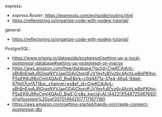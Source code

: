 express:
- express.Router: https://expressjs.com/en/guide/routing.html
- https://reflectoring.io/organize-code-with-nodejs-tutorial/

general:
- https://reflectoring.io/organize-code-with-nodejs-tutorial/

PostgreSQL: 
- https://www.prisma.io/dataguide/postgresql/setting-up-a-local-postgresql-database#setting-up-postgresql-on-macos
- https://aws.amazon.com/free/database/?gclid=CjwKCAiAnL-sBhBnEiwAJRGigqNYVJapODAjCbqrdFJVYevfuB1vz6c4AchLwBpPKlhq-PSpEK6u9RoCmV4QAvD_BwE&trk=c0d4871a-37e4-46a4-9dad-67fe07ce1571&sc_channel=ps&ef_id=CjwKCAiAnL-sBhBnEiwAJRGigqNYVJapODAjCbqrdFJVYevfuB1vz6c4AchLwBpPKlhq-PSpEK6u9RoCmV4QAvD_BwE:G:s&s_kwcid=AL!4422!3!548725067692!p!!g!!postgre%20sql!2070149425!77171671180
- https://aws.amazon.com/getting-started/hands-on/create-connect-postgresql-db/
